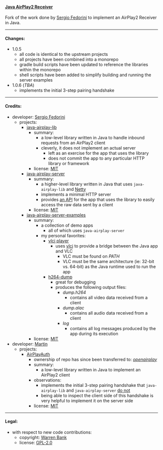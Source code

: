 #### [Java AirPlay2 Receiver](https://github.com/warren-bank/Java-AirPlay2-Receiver)

Fork of the work done by [Sergio Fedorini](https://github.com/serezhka) to implement an AirPlay2 Receiver in Java.

- - - -

#### Changes:

* 1.0.5
  - all code is identical to the upstream projects
  - all projects have been combined into a monorepo
  - gradle build scripts have been updated to reference the libraries within the monorepo
  - shell scripts have been added to simplify building and running the server examples
* 1.0.6 (_TBA_)
  - implements the initial 3-step pairing handshake

- - - -

#### Credits:

* developer: [Sergio Fedorini](https://github.com/serezhka)
  - projects:
    * [java-airplay-lib](https://github.com/serezhka/java-airplay-lib)
      - summary:
        * a low-level library written in Java to handle inbound requests from an AirPlay2 client
        * cleverly, it does not implement an actual server
          - left as an exercise for the app that uses the library
          - does not commit the app to any particular HTTP library or framework
      - license: [MIT](https://github.com/serezhka/java-airplay-lib/blob/1.0.5/LICENSE)
    * [java-airplay-server](https://github.com/serezhka/java-airplay-server)
      - summary:
        * a higher-level library written in Java that uses `java-airplay-lib` and [Netty](https://github.com/netty/netty)
        * implements a minimal HTTP server
        * provides [an API](https://github.com/serezhka/java-airplay-server/blob/1.0.5/src/main/java/com/github/serezhka/jap2server/AirplayDataConsumer.java) for the app that uses the library to easily access the raw data sent by a client
      - license: [MIT](https://github.com/serezhka/java-airplay-server/blob/1.0.5/LICENSE)
    * [java-airplay-server-examples](https://github.com/serezhka/java-airplay-server-examples)
      - summary:
        * a collection of demo apps
          - all of which uses `java-airplay-server`
        * my personal favorites:
          - [vlcj player](https://github.com/serezhka/java-airplay-server-examples/tree/master/vlcj-player)
            * uses [vlcj](https://github.com/caprica/vlcj) to provide a bridge between the Java app and VLC
              - VLC must be found on _PATH_
              - VLC must be the same architecture (ie: 32-bit vs. 64-bit) as the Java runtime used to run the app
          - [h264-dump](https://github.com/serezhka/java-airplay-server-examples/tree/master/h264-dump)
            * great for debugging
            * produces the following output files:
              - _dump.h264_
                * contains all video data received from a client
              - _dump.alac_
                * contains all audio data received from a client
              - _log_
                * contains all log messages produced by the app during its execution
      - license: [MIT](https://github.com/serezhka/java-airplay-server-examples/blob/master/LICENSE)
* developer: [Martin](https://github.com/funtax)
  - projects:
    * [AirPlayAuth](https://github.com/funtax/AirPlayAuth)
      - ownership of repo has since been transferred to: [_openairplay_](https://github.com/openairplay/AirPlayAuth)
      - summary:
        * a low-level library written in Java to implement an AirPlay2 client
      - observations:
        * implements the initial 3-step pairing handshake that `java-airplay-lib` and `java-airplay-server` [do not](https://github.com/serezhka/java-airplay-server/issues/5)
        * being able to inspect the client side of this handshake is very helpful to implement it on the server side
      - license: [MIT](https://github.com/openairplay/AirPlayAuth/blob/master/LICENSE)

- - - -

#### Legal:

* with respect to new code contributions:
  - copyright: [Warren Bank](https://github.com/warren-bank)
  - license: [GPL-2.0](https://www.gnu.org/licenses/old-licenses/gpl-2.0.txt)
